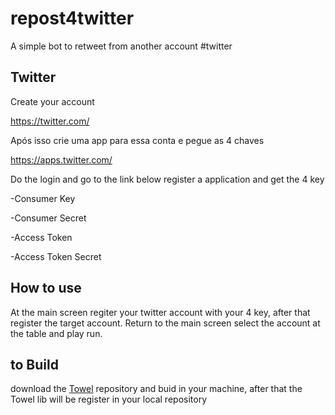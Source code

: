 # repost4twitter
A simple bot to retweet from another account #twitter

## Twitter
Create your account

https://twitter.com/

Após isso crie uma app para essa conta e pegue as 4 chaves

https://apps.twitter.com/

Do the login and go to the link below register a application and get the 4 key

-Consumer Key

-Consumer Secret

-Access Token

-Access Token Secret

## How to use
At the main screen regiter your twitter account with your 4 key, after that register the target account.
Return to the main screen select the account at the table and play run.

## to Build
download the [Towel](https://github.com/krismorte/Towel) repository and buid in your machine, after that the Towel lib will be register in your local repository
